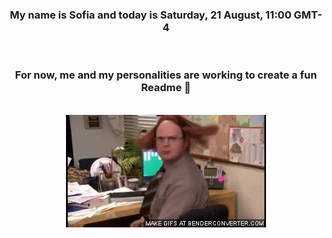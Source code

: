 


<div align="center">
<h3 >My name is Sofia and today is Saturday, 21 August, 11:00 GMT-4</h3><br>
<h3 >For now, me and my personalities are working to create a fun Readme 👋
</h3><br>
<img src='img/dwight.gif' alt='working...'/>
</div>
